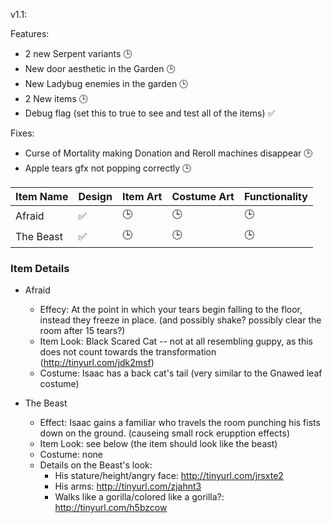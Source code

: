 v1.1:

Features:
* 2 new Serpent variants :clock3:
* New door aesthetic in the Garden :clock3:
* New Ladybug enemies in the garden :clock3:
* 2 New items :clock3:
* Debug flag (set this to true to see and test all of the items) :white_check_mark:
 
Fixes:
* Curse of Mortality making Donation and Reroll machines disappear :clock3:
* Apple tears gfx not popping correctly :clock3:

|Item Name|Design|Item Art|Costume Art|Functionality|
|---|---|---|---|---|
|Afraid|:white_check_mark:|:clock3:|:clock3:|:clock3:|
|The Beast|:white_check_mark:|:clock3:|:clock3:|:clock3:|

### Item Details
 * Afraid
   * Effecy: At the point in which your tears begin falling to the floor, instead they freeze in place. (and possibly shake? possibly clear the room after 15 tears?)
   * Item Look: Black Scared Cat -- not at all resembling guppy, as this does not count towards the transformation (http://tinyurl.com/jdk2msf)
   * Costume: Isaac has a back cat's tail (very similar to the Gnawed leaf costume)

 * The Beast
   * Effect: Isaac gains a familiar who travels the room punching his fists down on the ground. (causeing small rock erupption effects)
   * Item Look: see below (the item should look like the beast)
   * Costume: none
   * Details on the Beast's look: 
     * His stature/height/angry face: http://tinyurl.com/jrsxte2
     * His arms: http://tinyurl.com/zjahnt3
     * Walks like a gorilla/colored like a gorilla?: http://tinyurl.com/h5bzcow
